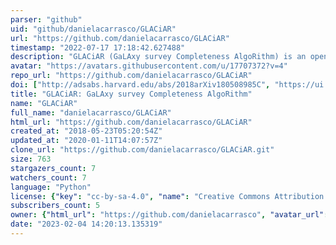 ```yaml
---
parser: "github"
uid: "github/danielacarrasco/GLACiAR"
url: "https://github.com/danielacarrasco/GLACiAR"
timestamp: "2022-07-17 17:18:42.627488"
description: "GLACiAR (GaLAxy survey Completeness AlgoRithm) is an open-source python tool for simulations of source recovery and completeness in galaxy surveys."
avatar: "https://avatars.githubusercontent.com/u/17707372?v=4"
repo_url: "https://github.com/danielacarrasco/GLACiAR"
doi: ["http://adsabs.harvard.edu/abs/2018arXiv180508985C", "https://ui.adsabs.harvard.edu/abs/2018ascl.soft05025C/abstract"]
title: "GLACiAR: GaLAxy survey Completeness AlgoRithm"
name: "GLACiAR"
full_name: "danielacarrasco/GLACiAR"
html_url: "https://github.com/danielacarrasco/GLACiAR"
created_at: "2018-05-23T05:20:54Z"
updated_at: "2020-01-11T14:07:57Z"
clone_url: "https://github.com/danielacarrasco/GLACiAR.git"
size: 763
stargazers_count: 7
watchers_count: 7
language: "Python"
license: {"key": "cc-by-sa-4.0", "name": "Creative Commons Attribution Share Alike 4.0 International", "spdx_id": "CC-BY-SA-4.0", "url": "https://api.github.com/licenses/cc-by-sa-4.0", "node_id": "MDc6TGljZW5zZTI2"}
subscribers_count: 5
owner: {"html_url": "https://github.com/danielacarrasco", "avatar_url": "https://avatars.githubusercontent.com/u/17707372?v=4", "login": "danielacarrasco", "type": "User"}
date: "2023-02-04 14:20:13.135319"
---
```

